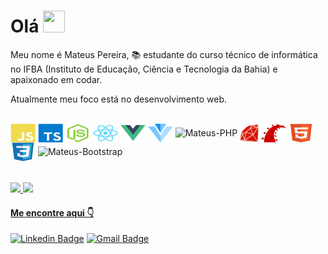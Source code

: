 # Olá <img src="https://raw.githubusercontent.com/MartinHeinz/MartinHeinz/master/wave.gif" width="35px" height="35px">
Meu nome é Mateus Pereira, 📚 estudante do curso técnico de informática no IFBA (Instituto de Educação, Ciência e Tecnologia da Bahia) e apaixonado em codar.

<!-- Meu interesse por programação começou no IFBA mesmo, quando conheci o Java. Desde então, fiquei muito interessado e comecei minhas pesquisas, até encontrar o desenvolvimento web, que é onde eu foco meus estudos desde então. -->

Atualmente meu foco está no desenvolvimento web.

<!-- - 🔭 Em busca de oportunidades no back-end
- 🌱 Estudando Node.js e React.
- 😄 Pronomes: ele/dele
 -->
<div style="display: inline_block"><br>
  <img align="center" alt="Mateus-Js" height="30" width="40" src="https://raw.githubusercontent.com/devicons/devicon/master/icons/javascript/javascript-plain.svg">
  <img align="center" alt="Mateus-Ts" height="30" width="40" src="https://raw.githubusercontent.com/devicons/devicon/master/icons/typescript/typescript-plain.svg">
  <img align="center" alt="Mateus-Nodejs" height="30" width="40" src="https://raw.githubusercontent.com/devicons/devicon/master/icons/nodejs/nodejs-original.svg">
  <img align="center" alt="Mateus-React" height="30" width="40" src="https://raw.githubusercontent.com/devicons/devicon/master/icons/react/react-original.svg">
 <img align="center" alt="Mateus-Vue" height="30" width="40" src="https://raw.githubusercontent.com/devicons/devicon/master/icons/vuejs/vuejs-original.svg">
 <img align="center" alt="Mateus-Vuetify" height="30" width="40" src="https://raw.githubusercontent.com/devicons/devicon/master/icons/vuetify/vuetify-original.svg">
  <img align="center" alt="Mateus-PHP" height="30" width="40" src="https://upload.wikimedia.org/wikipedia/commons/thumb/3/31/Webysther_20160423_-_Elephpant.svg/1280px-Webysther_20160423_-_Elephpant.svg.png">
 <img align="center" alt="Mateus-Ruby" width="30" src="https://raw.githubusercontent.com/devicons/devicon/master/icons/ruby/ruby-plain.svg">
 <img align="center" alt="Mateus-Rails" height="30" width="40" src="https://raw.githubusercontent.com/devicons/devicon/master/icons/rails/rails-plain.svg">
  <img align="center" alt="Mateus-HTML" height="30" width="40" src="https://raw.githubusercontent.com/devicons/devicon/master/icons/html5/html5-original.svg">
  <img align="center" alt="Mateus-CSS" height="30" width="40" src="https://raw.githubusercontent.com/devicons/devicon/master/icons/css3/css3-original.svg">
  <img align="center" alt="Mateus-Bootstrap" height="30" width="35" src="https://camo.githubusercontent.com/bec2c92468d081617cb3145a8f3d8103e268bca400f6169c3a68dc66e05c971e/68747470733a2f2f76352e676574626f6f7473747261702e636f6d2f646f63732f352e302f6173736574732f6272616e642f626f6f7473747261702d6c6f676f2d736861646f772e706e67">
</div>

<div><br><br>
  <a href="https://github.com/teuspersi">
  <img height="170em" src="https://github-readme-stats.vercel.app/api/top-langs/?username=teuspersi&layout=compact&theme=tokyonight&hide_border=true)](https://github.com/anuraghazra/github-readme-stats"/>
  <img height="170em" src="https://github-readme-stats.vercel.app/api?username=teuspersi&show_icons=true&theme=tokyonight&hide_border=true&include_all_commits=true&count_private=true"/>
</div>
 
 #### Me encontre aqui 👇

[![Linkedin Badge](https://img.shields.io/badge/Mateus_Pereira-0077B5?style=for-the-badge&logo=linkedin&logoColor=white)](https://www.linkedin.com/in/mateuspersi/)
[![Gmail Badge](	https://img.shields.io/badge/teuspersi@gmail.com-D14836?style=for-the-badge&logo=gmail&logoColor=white)](mailto:teuspersi@gmail.com)

<!-- [![Instagram Badge](https://img.shields.io/badge/@mateuspersi-E4405F?style=for-the-badge&logo=instagram&logoColor=white)](https://www.instagram.com/mateuspersi/) -->
<!-- [![Twitter Badge](https://img.shields.io/badge/@teuspersi-1DA1F2?style=for-the-badge&logo=twitter&logoColor=white)](https://twitter.com/teuspersi)  -->
  
<!-- ![Snake animation](https://github.com/rafaballerini/rafaballerini/blob/output/github-contribution-grid-snake.svg) -->

<!--
**teuspersi/teuspersi** is a ✨ _special_ ✨ repository because its `README.md` (this file) appears on your GitHub profile.

Here are some ideas to get you started:

- 🔭 I’m currently working on ...
- 🌱 I’m currently learning ...
- 👯 I’m looking to collaborate on ...
- 🤔 I’m looking for help with ...
- 💬 Ask me about ...
- 📫 How to reach me: ...
- 😄 Pronouns: ...
- ⚡ Fun fact: ...
-->
